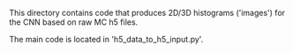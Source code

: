 This directory contains code that produces 2D/3D histograms ('images') for the CNN based on raw MC h5 files.

The main code is located in 'h5_data_to_h5_input.py'.

